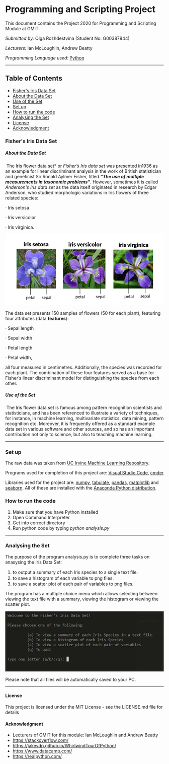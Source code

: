 # Programming and Scripting Project

This document contains the Project 2020 for Programming and Scripting Module at GMIT. 

*Submitted by:* Olga Rozhdestvina (Student No: G00387844) 

*Lecturers:* Ian McLoughlin, Andrew Beatty 

*Programming Language used:* [Python](https://www.python.org/)

------

## Table of Contents

* [Fisher's Iris Data Set](https://github.com/olgarozhdestvina/pands-project/blob/master#fisher's-iris-data-set)
* [About the Data Set](https://github.com/olgarozhdestvina/pands-project/blob/master#about-the-data-set)
* [Use of the Set](https://github.com/olgarozhdestvina/pands-project/blob/master#use-of-the-set)
* [Set up](https://github.com/olgarozhdestvina/pands-project/blob/master#set-up)
* [How to run the code](https://github.com/olgarozhdestvina/pands-project/blob/master#how-to-run-the-code)
* [Analysing the Set](https://github.com/olgarozhdestvina/pands-project/blob/master#analysing-the-set)
* [License](https://github.com/olgarozhdestvina/pands-project/blob/master#license)
* [Acknowledgment](https://github.com/olgarozhdestvina/pands-project/blob/master#acknowledgment)


### Fisher's Iris Data Set

##### About the Data Set

​		The Iris flower data set* or *Fisher’s Iris data set* was presented in1936 as an example for linear discriminant analysis in the work of British statistician and geneticist Sir Ronald Aylmer Fisher, titled __*“The use of multiple measurements in taxonomic problems”*__. However, sometimes it is called *Anderson's Iris data set*  as the data itself originated in research by Edgar Anderson, who studied morphologic variations in Iris flowers of three related species: 

·   Iris setosa

·   Iris versicolor 

·   Iris virginica. 

  ![](https://raw.githubusercontent.com/olgarozhdestvina/pands-project/master/Used%20Images/iris-species.jpg)

 The data set presents 150 samples of flowers (50 for each plant), featuring four attributes (data **features**):

·   Sepal length

·   Sepal width

·   Petal length

·   Petal width,

all four measured in centimetres. Additionally, the species was recorded for each plant. The combination of these four features served as a base for Fisher’s linear discriminant model for distinguishing the species from each other. 

 

##### Use of the Set

​		The Iris flower data set is famous among pattern recognition scientists and statisticians, and has been referenced to illustrate a variety of techniques, for instance, in machine learning, multivariate statistics, data mining, pattern recognition etc. Moreover, it is frequently offered as a standard example data set in various software and other sources, and so has an important contribution not only to science, but also to teaching machine learning. 

------



### Set up

The raw data was taken from  [UC Irvine Machine Learning Repository](https://archive.ics.uci.edu/ml/datasets/iris). 

Programs used for completion of this project are: [Visual Studio Code](https://code.visualstudio.com/), [cmder](http://cmder.net/)

Libraries used for the project are: [numpy](https://numpy.org/), [tabulate](https://pypi.org/project/tabulate/), [pandas](https://pandas.pydata.org/), [matplotlib](https://matplotlib.org/) and [seaborn](https://seaborn.pydata.org/). All of these are installed with the [Anaconda Python distribution](https://www.anaconda.com/). 

 

###  How to run the code

1. Make sure that you have Python installed
2. Open Command Interpreter 
3. Get into correct directory
4. Run python code by typing *python analysis.py*

------

### Analysing the Set

The purpose of the program analysis.py is to complete three tasks on anasysing the Iris Data Set: 

1. to output a summary of each Iris species to a single text ﬁle.
2. to save a histogram of each variable to png ﬁles.
3. to save a scatter plot of each pair of variables to png files.

The program has a multiple choice menu which allows selecting between viewing the text file with a summary, viewing the histogram or viewing the scatter plot. 

 ![](https://raw.githubusercontent.com/olgarozhdestvina/pands-project/master/Used%20Images/menu.jpg)

Please note that all files will be automatically saved to your PC.

------

#### License

This project is licensed under the MIT License - see the LICENSE.md file for details



#### Acknowledgment

- Lecturers of GMIT for this module: Ian McLoughlin and Andrew Beatty 
- https://stackoverflow.com/
- https://jakevdp.github.io/WhirlwindTourOfPython/
- https://www.datacamp.com/
- https://realpython.com/